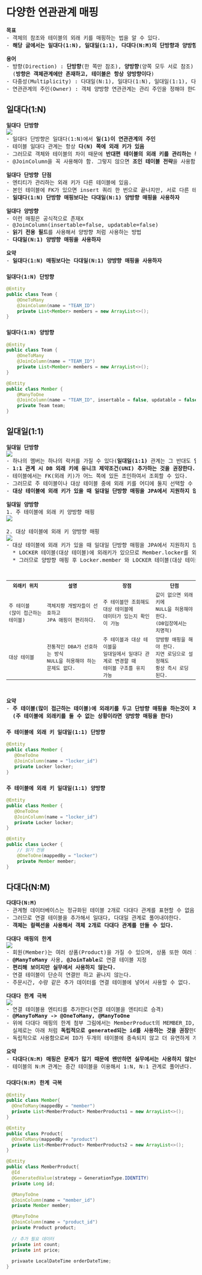 # 다양한 연관관계 매핑
<pre>
<b>목표</b>
- 객체의 참조와 테이블의 외래 키를 매핑하는 법을 알 수 있다.
- <b>해당 글에서는 일대다(1:N), 일대일(1:1), 다대다(N:M)의 단방향과 양방향 연관관계를 소개한다.</b>

<b>용어</b>
- 방향(Direction) : <b>단방향</b>(한 쪽만 참조), <b>양방향</b>(양쪽 모두 서로 참조)
  (<b>방향은 객체관계에만 존재하고, 테이블은 항상 양방향이다</b>)
- 다중성(Multiplicity) : 다대일(N:1), 일대다(1:N), 일대일(1:1), 다대다(N:M)
- 연관관계의 주인(Owner) : 객체 양방향 연관관계는 관리 주인을 정해야 한다.
</pre>
## 일대다(1:N)
<pre>
<b>일대다 단방향</b>
<img src="https://github.com/RyuKyeongWoo/TIL/blob/main/SpringBootJPA/img/1N.PNG"/>
- 일대다 단방향은 일대다(1:N)에서 <b>일(1)이 연관관계의 주인</b>
- 테이블 일대다 관계는 항상 <b>다(N) 쪽에 외래 키가 있음</b>
- 그러므로 객체와 테이블의 차이 때문에 <b>반대편 테이블의 외래 키를 관리하는 특이한 구조</b>
- @JoinColumn을 꼭 사용해야 함. 그렇지 않으면 <b>조인 테이블 전략</b>을 사용함(중간에 테이블을 하나 추가함)

<b>일대다 단방향 단점</b>
- 엔티티가 관리하는 외래 키가 다른 테이블에 있음.
- 본인 테이블에 FK가 있으면 insert 쿼리 한 번으로 끝나지만, 서로 다른 테이블에 있으므로 별도의 update sql을 추가로 실행한다.
- <b>일대다(1:N) 단방향 매핑보다는 다대일(N:1) 양방향 매핑을 사용하자</b>

<b>일대다 양방향</b>
- 이런 매핑은 공식적으로 존재X
- @JoinColumn(insertable=false, updatable=false)
- <b>읽기 전용 필드</b>를 사용해서 양방향 처럼 사용하는 방법
- <b>다대일(N:1) 양뱡향 매핑을 사용하자</b>

<b>요약</b>
- <b>일대다(1:N) 매핑보다는 다대일(N:1) 양뱡향 매핑을 사용하자</b>
</pre>
### `일대다(1:N) 단방향`
```java
@Entity
public class Team {
    @OneToMany
    @JoinColumn(name = "TEAM_ID")
    private List<Member> members = new ArrayList<>();
}
```
### `일대다(1:N) 양방향`
```java
@Entity
public class Team {
    @OneToMany
    @JoinColumn(name = "TEAM_ID")
    private List<Member> members = new ArrayList<>();
}
```
```java
@Entity
public class Member {
    @ManyToOne
    @JoinColumn(name = "TEAM_ID", insertable = false, updatable = false)
    private Team team;
}
```
## 일대일(1:1)
<pre>
<b>일대일 단방향</b>
<img src="https://github.com/RyuKyeongWoo/TIL/blob/main/SpringBootJPA/img/11.PNG"/>
- 하나의 멤버는 하나의 락커를 가질 수 있다(<b>일대일(1:1)</b> 관계는 그 반대도 <b>일대일</b>)
- <b>1:1 관계 시 DB 외래 키에 유니크 제약조건(UNI) 추가하는 것을 권장한다.</b>
- 테이블에서는 FK(외래 키)가 어느 쪽에 있든 조인하여서 조회할 수 있다.
- 그러므로 주 테이블이나 대상 테이블 중에 외래 키를 어디에 둘지 선택할 수 있다.
- <b>대상 테이블에 외래 키가 있을 때 일대일 단방향 매핑을 JPA에서 지원하지 않는다.</b>

<b>일대일 양방향</b>
1. 주 테이블에 외래 키 양방향 매핑
<img src="https://github.com/RyuKyeongWoo/TIL/blob/main/SpringBootJPA/img/MainTable11.PNG"/>

2. 대상 테이블에 외래 키 양방향 매핑
<img src="https://github.com/RyuKyeongWoo/TIL/blob/main/SpringBootJPA/img/TargetTable11.PNG"/>
- 대상 테이블에 외래 키가 있을 때 일대일 단방향 매핑을 JPA에서 지원하지 않기 때문에 일대일 앙방향 매핑을 해야한다.
  * LOCKER 테이블(대상 테이블)에 외래키가 있으므로 Member.locker를 외래키와 단방향 매핑을 할 수 없다.
  * 그러므로 양방향 매핑 후 Locker.member 와 LOCKER 테이블(대상 테이블)의 외래키를 대신 매핑시킨다.


<table>
<th>외래키 위치</th><th>설명</th><th>장점</th><th>단점</th>
<tr>
    <td>주 테이블</br>(많이 접근하는 테이블)</td><td>객체지향 개발자들이 선호하고</br>JPA 매핑이 편리하다.</td><td>주 테이블만 조회해도 대상 테이블에</br>데이터가 있는지 확인이 가능</td><td>값이 없으면 외래 키에</br>NULL을 허용해야 한다.</br>(DB입장에서는 치명적)</td>
</tr>
<tr>
    <td>대상 테이블</td><td>전통적인 DBA가 선호하는 방식</br>NULL을 허용해야 하는 문제도 없다.</td><td>주 테이블과 대상 테이블을</br>일대일에서 일대다 관계로 변경할 때</br>테이블 구조를 유지 가능</td><td>양방향 매핑을 해야 한다.</br>지연 로딩으로 설정해도</br>항상 즉시 로딩 된다.</td>
</tr>
</table>

<b>요약</b>
- <b>주 테이블(많이 접근하는 테이블)에 외래키를 두고 단방향 매핑을 하는것이 제일 좋다.</b>
  <b>(주 테이블에 외래키를 둘 수 없는 상황이라면 양방향 매핑을 한다)</b>
</pre>
### `주 테이블에 외래 키 일대일(1:1) 단방향`
```java
@Entity
public class Member {
   @OneToOne
   @JoinColumn(name = "locker_id")
   private Locker locker;
}
```
### `주 테이블에 외래 키 일대일(1:1) 양방향`
```java
@Entity
public class Member {
   @OneToOne
   @JoinColumn(name = "locker_id")
   private Locker locker;
}
```
```java
@Entity
public class Locker {
    // 읽기 전용
    @OneToOne(mappedBy = "locker")
    private Member member;
}
```
## 다대다(N:M)
<pre>
<b>다대다(N:M)</b>
- 관계형 데이터베이스는 정규화된 테이블 2개로 다대다 관계를 표현할 수 없음
- 그러므로 연결 테이블을 추가해서 일대다, 다대일 관계로 풀어내야한다.
- <b>객체는 컬렉션을 사용해서 객체 2개로 다대다 관계를 만들 수 있다.</b>

<b>다대다 매핑의 한계</b>
<img src="https://github.com/RyuKyeongWoo/TIL/blob/main/SpringBootJPA/img/NM.PNG"/>
- 회원(Member)는 여러 상품(Product)을 가질 수 있으며, 상품 또한 여러 회원이 가질 수 있다.
- <b>@ManyToMany</b> 사용, <b>@JoinTable</b>로 연결 테이블 지정
- <b>편리해 보이지만 실무에서 사용하지 않는다.</b>
- 연결 테이블이 단순히 연결만 하고 끝나지 않는다.
- 주문시간, 수량 같은 추가 데이터를 연결 테이블에 넣어서 사용할 수 없다.

<b>다대다 한계 극복</b>
<img src="https://github.com/RyuKyeongWoo/TIL/blob/main/SpringBootJPA/img/NM2.PNG"/>
- 연결 테이블용 엔티티를 추가한다(연결 테이블을 엔티티로 승격)
- <b>@ManyToMany -> @OneToMany, @ManyToOne</b>
- 위에 다대다 매핑의 한계 첨부 그림에서는 MemberProduct의 MEMBER_ID, PRODUCT_ID를 묶어서 PK로 썻지만
  실제로는 아래 처럼 <b>독립적으로 generated되는 id를 사용하는 것을 권장</b>한다.
- 독립적으로 사용함으로써 ID가 두개의 테이블에 종속되지 않고 더 유연하게 개발할 수 있다.

<b>요약</b>
- <b>다대다(N:M) 매핑은 문제가 많기 때문에 왠만하면 실무에서는 사용하지 않는다.</b>
- 테이블의 N:M 관계는 중간 테이블을 이용해서 1:N, N:1 관계로 풀어낸다.
</pre>
### `다대다(N:M) 한계 극복`
```java
@Entity
public class Member{
  @OneToMany(mappedBy = "member")
  private List<MemberProduct> MemberProducts1 = new ArrayList<>();
}
```
```java
@Entity
public class Product{
  @OneToMany(mappedBy = "product")
  private List<MemberProduct> MemberProducts2 = new ArrayList<>();
}
```
```java
@Entity
public class MemberProduct{
  @Id
  @GeneratedValue(strategy = GenerationType.IDENTITY)
  private Long id;

  @ManyToOne
  @JoinColumn(name = "member_id")
  private Member member;

  @ManyToOne
  @JoinColumn(name = "product_id")
  private Product product;
  
  // 추가 필요 데이터
  private int count;
  private int price;
  
  privaate LocalDateTime orderDateTime;
}
```
